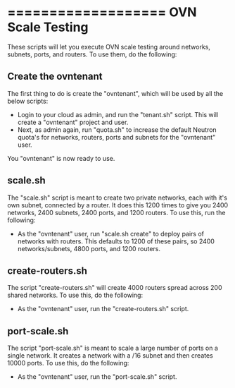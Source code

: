 ===================
 OVN Scale Testing
===================

These scripts will let you execute OVN scale testing around networks, subnets,
ports, and routers. To use them, do the following:

Create the ovntenant
--------------------

The first thing to do is create the "ovntenant", which will be used by all the
below scripts:

* Login to your cloud as admin, and run the "tenant.sh" script. This will
  create a "ovntenant" project and user.
* Next, as admin again, run "quota.sh" to increase the default Neutron
  quota's for networks, routers, ports and subnets for the "ovntenant"
  user.

You "ovntenant" is now ready to use.

scale.sh
--------

The "scale.sh" script is meant to create two private networks, each with it's
own subnet, connected by a router. It does this 1200 times to give you 2400
networks, 2400 subnets, 2400 ports, and 1200 routers. To use this, run the
following:

* As the "ovntenant" user, run "scale.sh create" to deploy pairs of networks
  with routers. This defaults to 1200 of these pairs, so 2400 networks/subnets,
  4800 ports, and 1200 routers.

create-routers.sh
-----------------

The script "create-routers.sh" will create 4000 routers spread across 200 shared
networks. To use this, do the following:

* As the "ovntenant" user, run the "create-routers.sh" script.

port-scale.sh
-----------------

The script "port-scale.sh" is meant to scale a large number of ports on a
single network. It creates a network with a /16 subnet and then creates 10000
ports. To use this, do the following:

* As the "ovntenant" user, run the "port-scale.sh" script.
